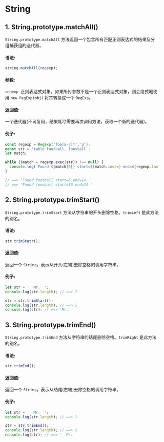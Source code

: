# String
## 1. String.prototype.matchAll()
`String.prototype.matchAll` 方法返回一个包含所有匹配正则表达式的结果及分组捕获组的迭代器。

#### 语法:
```js
string.matchAll(regexp);
```

#### 参数:
`regexp`: 
正则表达式对象。如果所传参数不是一个正则表达式对象，则会隐式地使用 `new RegExp(obj)` 将其转换成一个 `RegExp`。

#### 返回值:
一个迭代器(不可复用，结果耗尽需要再次调用方法，获取一个新的迭代器)。

#### 例子:
```js
const regexp = RegExp('foo[a-z]*','g');
const str = 'table football, foosball';
let match;

while ((match = regexp.exec(str)) !== null) {
  console.log(`Found ${match[0]} start=${match.index} end=${regexp.lastIndex}.`);
}

// ==> 'Found football start=6 end=14.'
// ==> 'Found foosball start=16 end=24.'
```

## 2. String.prototype.trimStart()
`String.prototype.trimStart` 方法从字符串的开头删除空格。`trimLeft` 是此方法的别名。

#### 语法:
```js
str.trimStatr();
```

#### 返回值:
返回一个 `String`，表示从开头(左端)去除空格的调用字符串。

#### 例子:
```js
let str = '  Mr.  ';
console.log(str.length); // ==> 7

str = str.trimStart();
console.log(str.length); // ==> 5
console.log(str); // ==> 'Mr.  '
```

## 3. String.prototype.trimEnd()
`String.prototype.trimEnd` 方法从字符串的结尾删除空格。`trimRight` 是此方法的别名。

#### 语法:
```js
str.trimEnd();
```

#### 返回值:
返回一个 `String`，表示从结尾(右端)去除空格的调用字符串。

#### 例子:
```js
let str = '  Mr.  ';
console.log(str.length); // ==> 7

str = str.trimEnd();
console.log(str.length); // ==> 5
console.log(str); // ==> '  Mr.'
```